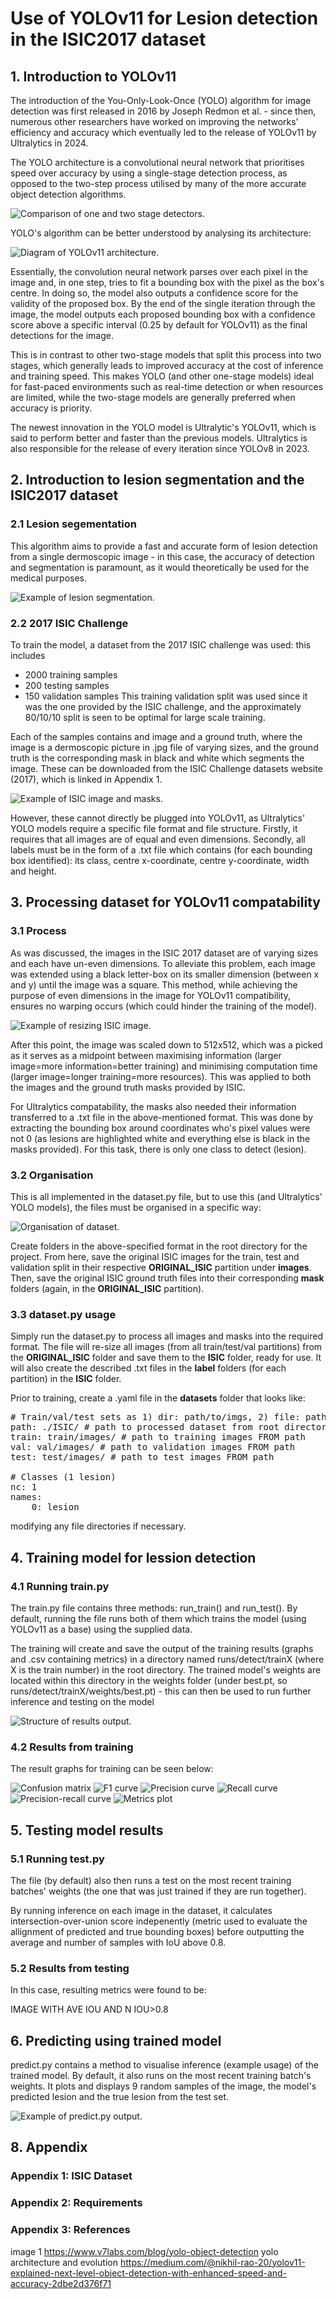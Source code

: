 # Use of YOLOv11 for Lesion detection in the ISIC2017 dataset 
## 1. Introduction to YOLOv11
The introduction of the You-Only-Look-Once (YOLO) algorithm for image detection was first released in 2016 by Joseph Redmon et al. - since then, numerous other researchers have worked on improving the networks' efficiency and accuracy which eventually led to the release of YOLOv11 by Ultralytics in 2024.

The YOLO architecture is a convolutional neural network that prioritises speed over accuracy by using a single-stage detection process, as opposed to the two-step process utilised by many of the more accurate object detection algorithms.

![Comparison of one and two stage detectors.](./figures/detectors.jpeg)

YOLO's algorithm can be better understood by analysing its architecture:

![Diagram of YOLOv11 architecture.](./figures/architecture.jpeg)

Essentially, the convolution neural network parses over each pixel in the image and, in one step, tries to fit a bounding box with the pixel as the box's centre. In doing so, the model also outputs a confidence score for the validity of the proposed box. By the end of the single iteration through the image, the model outputs each proposed bounding box with a confidence score above a specific interval (0.25 by default for YOLOv11) as the final detections for the image.

This is in contrast to other two-stage models that split this process into two stages, which generally leads to improved accuracy at the cost of inference and training speed. This makes YOLO (and other one-stage models) ideal for fast-paced environments such as real-time detection or when resources are limited, while the two-stage models are generally preferred when accuracy is priority.

The newest innovation in the YOLO model is Ultralytic's YOLOv11, which is said to perform better and faster than the previous models. Ultralytics is also responsible for the release of every iteration since YOLOv8 in 2023.

## 2. Introduction to lesion segmentation and the ISIC2017 dataset
### 2.1 Lesion segementation
This algorithm aims to provide a fast and accurate form of lesion detection from a single dermoscopic image - in this case, the accuracy of detection and segmentation is paramount, as it would theoretically be used for the medical purposes.

![Example of lesion segmentation.](./figures/lesion_detection.png)

### 2.2 2017 ISIC Challenge
To train the model, a dataset from the 2017 ISIC challenge was used: this includes 
- 2000 training samples
- 200 testing samples
- 150 validation samples
This training validation split was used since it was the one provided by the ISIC challenge, and the approximately 80/10/10 split is seen to be optimal for large scale training. 

Each of the samples contains and image and a ground truth, where the image is a dermoscopic picture in .jpg file of varying sizes, and the ground truth is the corresponding mask in black and white which segments the image. These can be downloaded from the ISIC Challenge datasets website (2017), which is linked in Appendix 1.

![Example of ISIC image and masks.](./figures/ISIC_image_mask.png)

However, these cannot directly be plugged into YOLOv11, as Ultralytics' YOLO models require a specific file format and file structure. Firstly, it requires that all images are of equal and even dimensions. Secondly, all labels must be in the form of a .txt file which contains (for each bounding box identified): its class, centre x-coordinate, centre y-coordinate, width and height.


## 3. Processing dataset for YOLOv11 compatability
### 3.1 Process
As was discussed, the images in the ISIC 2017 dataset are of varying sizes and each have un-even dimensions. To alleviate this problem, each image was extended using a black letter-box on its smaller dimension (between x and y) until the image was a square. This method, while achieving the purpose of even dimensions in the image for YOLOv11 compatibility, ensures no warping occurs (which could hinder the training of the model).

![Example of resizing ISIC image.](./figures/original_modified.png)

After this point, the image was scaled down to 512x512, which was a picked as it serves as a midpoint between maximising information (larger image=more information=better training) and minimising computation time (larger image=longer training=more resources). This was applied to both the images and the ground truth masks provided by ISIC.

For Ultralytics compatability, the masks also needed their information transferred to a .txt file in the above-mentioned format. This was done by extracting the bounding box around coordinates who's pixel values were not 0 (as lesions are highlighted white and everything else is black in the masks provided). For this task, there is only one class to detect (lesion).

### 3.2 Organisation
This is all implemented in the dataset.py file, but to use this (and Ultralytics' YOLO models), the files must be organised in a specific way:

![Organisation of dataset.](./figures/dataset_directory.png)

Create folders in the above-specified format in the root directory for the project. From here, save the original ISIC images for the train, test and validation split in their respective **ORIGINAL_ISIC** partition under **images**. Then, save the original ISIC ground truth files into their corresponding **mask** folders (again, in the **ORIGINAL_ISIC** partition). 

### 3.3 dataset.py usage
Simply run the dataset.py to process all images and masks into the required format. The file will re-size all images (from all train/test/val partitions) from the **ORIGINAL_ISIC** folder and save them to the **ISIC** folder, ready for use. It will also create the described .txt files in the **label** folders (for each partition) in the **ISIC** folder. 

Prior to training, create a .yaml file in the **datasets** folder that looks like:

<pre>
# Train/val/test sets as 1) dir: path/to/imgs, 2) file: path/to/imgs.txt, or 3) list: [path/to/imgs1, path/to/imgs2, ..]
path: ./ISIC/ # path to processed dataset from root directory
train: train/images/ # path to training images FROM path
val: val/images/ # path to validation images FROM path
test: test/images/ # path to test images FROM path

# Classes (1 lesion)
nc: 1
names:
    0: lesion
</pre>

modifying any file directories if necessary.

## 4. Training model for lession detection
### 4.1 Running train.py
The train.py file contains three methods: run_train() and run_test(). By default, running the file runs both of them which trains the model (using YOLOv11 as a base) using the supplied data.

The training will create and save the output of the training results (graphs and .csv containing metrics) in a directory named runs/detect/trainX (where X is the train number) in the root directory. The trained model's weights are located within this directory in the weights folder (under best.pt, so runs/detect/trainX/weights/best.pt) - this can then be used to run further inference and testing on the model

![Structure of results output.](./figures/results_directory.png)

### 4.2 Results from training
The result graphs for training can be seen below:

![Confusion matrix](./figures/confusion_matrix_normalized.png)
![F1 curve](./figures/F1_curve.png)
![Precision curve](./figures/P_curve.png)
![Recall curve](./figures/R_curve.png)
![Precision-recall curve](./figures/PR_curve.png)
![Metrics plot](./figures/results.png)

## 5. Testing model results
### 5.1 Running test.py
The file (by default) also then runs a test on the most recent training batches' weights (the one that was just trained if they are run together).

By running inference on each image in the dataset, it calculates intersection-over-union score indepenently (metric used to evaluate the allignment of predicted and true bounding boxes) before outputting the average and number of samples with IoU above 0.8.

### 5.2 Results from testing
In this case, resulting metrics were found to be:

IMAGE WITH AVE IOU AND N IOU>0.8

## 6. Predicting using trained model
predict.py contains a method to visualise inference (example usage) of the trained model. By default, it also runs on the most recent training batch's weights. It plots and displays 9 random samples of the image, the model's predicted lesion and the true lesion from the test set.

![Example of predict.py output.](./figures/predict_examples.png)

## 8. Appendix
### Appendix 1: ISIC Dataset
### Appendix 2: Requirements
### Appendix 3: References
image 1 https://www.v7labs.com/blog/yolo-object-detection 
yolo architecture and evolution https://medium.com/@nikhil-rao-20/yolov11-explained-next-level-object-detection-with-enhanced-speed-and-accuracy-2dbe2d376f71